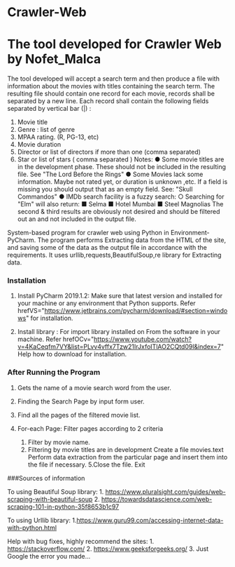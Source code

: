 
# Crawler-Web
 The tool developed for Crawler Web by Nofet_Malca 
===================
The tool developed will accept a search term and then produce a file with information about the
movies with titles containing the search term.
The resulting file should contain one record for each movie, records shall be separated by a
new line.
Each record shall contain the following fields separated by vertical bar (|) :
1. Movie title
2. Genre : list of genre
3. MPAA rating. (R, PG-13, etc)
4. Movie duration
5. Director or list of directors if more than one (comma separated)
6. Star or list of stars ( comma separated )
Notes:
● Some movie titles are in the development phase. These should not be included in the
resulting file. See "The Lord Before the Rings"
● Some Movies lack some information. Maybe not rated yet, or duration is unknown ,etc. If
a field is missing you should output that as an empty field. See: "Skull Commandos"
● IMDb search facility is a fuzzy search:
       ○ Searching for "Elm" will also return:
            ■ Selma
            ■ Hotel Mumbai
            ■ Steel Magnolias
        The second & third results are obviously not desired and should be filtered out an
        and not included in the output file.

System-based program for crawler web using Python in Environment- PyCharm. 
The program performs Extracting data from the HTML of the site,
and saving some of the data as the output file in accordance with the requirements.
It uses urllib,requests,BeautifulSoup,re library for Extracting data.

### Installation

1. Install PyCharm 2019.1.2:
Make sure that latest version and installed for your machine or any environment that Python supports.
Refer hrefVS="https://www.jetbrains.com/pycharm/download/#section=windows" for installation. 

2. Install library : 
For import library installed on From the software in your machine.
Refer hrefOCv="https://www.youtube.com/watch?v=4KaCeqfm7VY&list=PLvv4vffx7Tzw21IrJxfoITlAO2CQtd09l&index=7"
Help how to download for installation.
 
### After Running the Program

1. Gets the name of a movie search word from the user. 
  
2. Finding the Search Page by input form user.

3. Find all the pages of the filtered movie list.

4. For-each Page:
    Filter pages according to 2 criteria
      1.  Filter by movie name.
      2. Filtering by movie titles are in development
	Create a file movies.text
	Perform data extraction from the particular page
	and insert them into the file if necessary.
5.Close the file.
Exit

###Sources of information

To using Beautiful Soup library:
1.
https://www.pluralsight.com/guides/web-scraping-with-beautiful-soup
2.
https://towardsdatascience.com/web-scraping-101-in-python-35f8653b1c97


To using Urllib library:
1.https://www.guru99.com/accessing-internet-data-with-python.html



Help with bug fixes, highly recommend the sites:
1.
https://stackoverflow.com/
2.
https://www.geeksforgeeks.org/
3.
Just Google the error you made...

